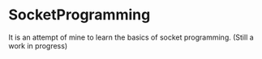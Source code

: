 # SocketProgramming

It is an attempt of mine to learn the basics of socket programming.
(Still a work in progress)
